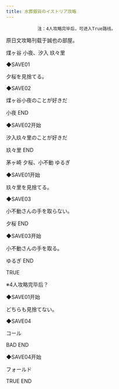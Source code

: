 ```yaml
---
title: 水葬銀貨のイストリア攻略
---
```


                注：4人攻略完毕后，可进入True路线。

原日文攻略刊载于誠也の部屋。



煤ヶ谷 小夜、汐入 玖々里



◆SAVE01

夕桜を見捨てる。

◆SAVE02

煤ヶ谷小夜のことが好きだ



小夜 END



◆SAVE02开始

汐入玖々里のことが好きだ



玖々里 END



茅ヶ崎 夕桜、小不動 ゆるぎ



◆SAVE01开始

玖々里を見捨てる。

◆SAVE03

小不動さんの手を取らない。



夕桜 END



◆SAVE03开始

小不動さんの手を取る。



ゆるぎ END



TRUE



※4人攻略完毕后？

◆SAVE01开始

どちらも見捨てない。

◆SAVE04

コール



BAD END



◆SAVE04开始

フォールド



TRUE END


              
